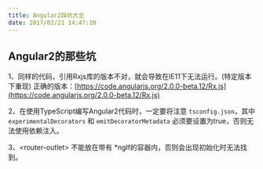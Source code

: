 ```yaml
---
title: Angular2踩坑大全
date: 2017/02/21 14:47:10
---
```


## Angular2的那些坑

1、同样的代码，引用Rxjs库的版本不对，就会导致在IE11下无法运行。(特定版本下重现)
正确的版本：[https://code.angularjs.org/2.0.0-beta.12/Rx.js](https://code.angularjs.org/2.0.0-beta.12/Rx.js)

2、在使用TypeScript编写Angular2代码时，一定要将注意 ``tsconfig.json``，其中 ``experimentalDecorators`` 和 ``emitDecoratorMetadata`` 必须要设置为true，否则无法使用依赖注入。

3、&lt;router-outlet> 不能放在带有 *ngIf的容器内，否则会出现初始化时无法找到。